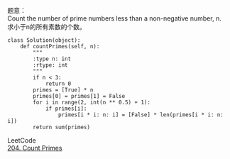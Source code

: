 题意：  
Count the number of prime numbers less than a non-negative number, n.  
求小于n的所有素数的个数。

```
class Solution(object):
    def countPrimes(self, n):
        """
        :type n: int
        :rtype: int
        """
        if n < 3:
            return 0
        primes = [True] * n
        primes[0] = primes[1] = False
        for i in range(2, int(n ** 0.5) + 1):
            if primes[i]:
                primes[i * i: n: i] = [False] * len(primes[i * i: n: i])
        return sum(primes)
```

LeetCode  
[204. Count Primes](https://leetcode.com/problems/count-primes/description/)
